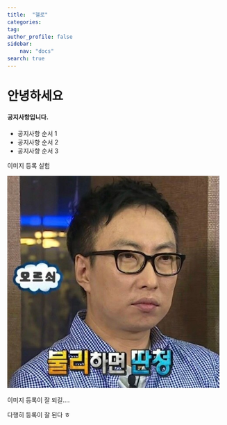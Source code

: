 ```yaml
---
title:  "헬로"
categories:
tag:
author_profile: false
sidebar:
    nav: "docs"
search: true
---
```


# 안녕하세요

<div class = "notice--success">
<h4>공지사항입니다.</h4>
<ul>
    <li>공지사항 순서 1</li>
    <li>공지사항 순서 2</li>
    <li>공지사항 순서 3</li>
</ul>
</div>

이미지 등록 실험

![test](../images/2024-11-25-first/test.jpg)

이미지 등록이 잘 되길....

다행히 등록이 잘 된다 ㅎ
